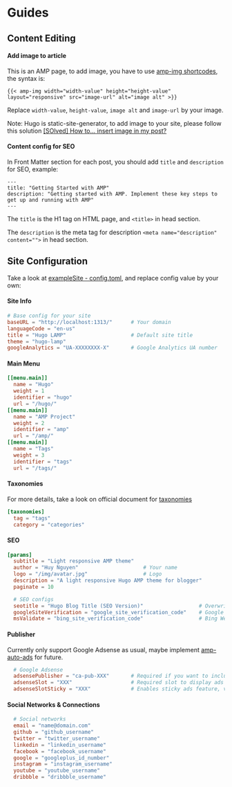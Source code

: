 # Guides

## Content Editing

#### Add image to article

This is an AMP page, to add image, you have to use [amp-img shortcodes](https://github.com/huyb1991/hugo-lamp/blob/master/layouts/shortcodes/amp-img.html), the syntax is:
```
{{< amp-img width="width-value" height="height-value" layout="responsive" src="image-url" alt="image alt" >}}
```
Replace `width-value`, `height-value`, `image alt` and `image-url` by your image.

Note: Hugo is static-site-generator, to add image to your site, please follow this solution [[SOlved] How to… insert image in my post?](https://discourse.gohugo.io/t/solved-how-to-insert-image-in-my-post/1473)

#### Content config for SEO

In Front Matter section for each post, you should add `title` and `description` for SEO, example:

```
---
title: "Getting Started with AMP"
description: "Getting started with AMP. Implement these key steps to get up and running with AMP"
---
```
The `title` is the H1 tag on HTML page, and `<title>` in head section.

The `description` is the meta tag for description `<meta name="description" content="">` in head section.

## Site Configuration

Take a look at [exampleSite - config.toml](https://github.com/huyb1991/hugo-lamp/blob/master/exampleSite/config.toml), and replace config value by your own:

#### Site Info

```toml
# Base config for your site
baseURL = "http://localhost:1313/"      # Your domain
languageCode = "en-us"
title = "Hugo LAMP"                     # Default site title
theme = "hugo-lamp"
googleAnalytics = "UA-XXXXXXXX-X"       # Google Analytics UA number
```

#### Main Menu

```toml
[[menu.main]]
  name = "Hugo"
  weight = 1
  identifier = "hugo"
  url = "/hugo/"
[[menu.main]]
  name = "AMP Project"
  weight = 2
  identifier = "amp"
  url = "/amp/"
[[menu.main]]
  name = "Tags"
  weight = 3
  identifier = "tags"
  url = "/tags/"
```

#### Taxonomies

For more details, take a look on official document for [taxonomies](https://gohugo.io/content-management/taxonomies/)

```toml
[taxonomies]
  tag = "tags"
  category = "categories"
```

#### SEO

```toml
[params]
  subtitle = "Light responsive AMP theme"
  author = "Huy Nguyen"                     # Your name
  logo = "/img/avatar.jpg"                  # Logo
  description = "A light responsive Hugo AMP theme for blogger"          # Meta description tag
  paginate = 10

  # SEO configs
  seotitle = "Hugo Blog Title (SEO Version)"                  # Overwrite site title for SEO purpose
  googleSiteVerification = "google_site_verification_code"    # Google Webmaster
  msValidate = "bing_site_verification_code"                  # Bing Webmaster
```

#### Publisher

Currently only support Google Adsense as usual, maybe implement [amp-auto-ads](https://www.ampproject.org/docs/reference/components/amp-auto-ads) for future.

```toml
  # Google Adsense
  adsensePublisher = "ca-pub-XXX"       # Required if you want to include Google Adsense
  adsenseSlot = "XXX"                   # Required slot to display ads
  adsenseSlotSticky = "XXX"             # Enables sticky ads feature, value maybe the same with adsenseSlot, remove if you don't want display sticky ads
```

#### Social Networks & Connections

```toml
  # Social networks
  email = "name@domain.com"
  github = "github_username"
  twitter = "twitter_username"
  linkedin = "linkedin_username"
  facebook = "facebook_username"
  google = "googleplus_id_number"
  instagram = "instagram_username"
  youtube = "youtube_username"
  dribbble = "dribbble_username"
```

